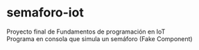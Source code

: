 # semaforo-iot

Proyecto final de Fundamentos de programación en IoT  
Programa en consola que simula un semáforo (Fake Component)

